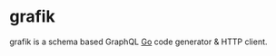 # grafik

grafik is a schema based GraphQL [Go][golang] code generator & HTTP client.

[golang]:              http://golang.org/